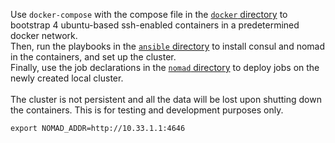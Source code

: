 Use `docker-compose` with the compose file in the [`docker` directory](/docker/) to bootstrap 4 ubuntu-based ssh-enabled containers in a predetermined docker network.<br>
Then, run the playbooks in the [`ansible` directory](/ansible/) to install consul and nomad in the containers, and set up the cluster.<br>
Finally, use the job declarations in the [`nomad` directory](/nomad/) to deploy jobs on the newly created local cluster.<br>
<br>
The cluster is not persistent and all the data will be lost upon shutting down the containers. This is for testing and development purposes only.

```shell
export NOMAD_ADDR=http://10.33.1.1:4646
```